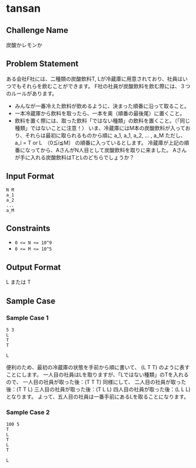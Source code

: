 # tansan

## Challenge Name

炭酸かレモンか

## Problem Statement

ある会社F社には、二種類の炭酸飲料T, Lが冷蔵庫に用意されており、社員はいつでもそれらを飲むことができます。
F社の社員が炭酸飲料を飲む際には、３つのルールがあります。
 - みんなが一番冷えた飲料が飲めるように、決まった順番に沿って取ること。
 - 一本冷蔵庫から飲料を取ったら、一本を奥（順番の最後尾）に置くこと。
 - 飲料を置く際には、取った飲料「ではない種類」の飲料を置くこと。（「同じ種類」ではないことに注意！）
いま、冷蔵庫にはM本の炭酸飲料が入っており、それらは最初に取られるものから順に
a_1, a_1, a_2, ... , a_M
ただし、a_i = T or L　（0≦i≦M）
の順番に入っているとします。
冷蔵庫が上記の順番になってから、AさんがN人目として炭酸飲料を取りに来ました。
Aさんが手に入れる炭酸飲料はTとLのどちらでしょうか？

## Input Format

```
N M
a_1
a_2
...
a_M
```

## Constraints

- `0 <= N <= 10^9`
- `0 <= M <= 10^5`

## Output Format

L または T

## Sample Case

### Sample Case 1

```
5 3
L
T
T
```

```
L
```

便利のため、最初の冷蔵庫の状態を手前から順に書いて、
 (L T T) のように表すことにします。
一人目の社員はLを取りますが、「Lではない種類」のTを入れるので、
一人目の社員が取った後：(T T T)
同様にして、
二人目の社員が取った後：(T T L)
三人目の社員が取った後：(T L L)
四人目の社員が取った後：(L L L)
となります。
よって、五人目の社員は一番手前にあるLを取ることになります。

### Sample Case 2

```
100 5
T
L
T
L
T
```

```
L
```
